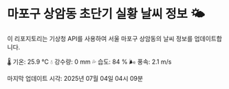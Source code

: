 
# 마포구 상암동 초단기 실황 날씨 정보 🌤️

이 리포지토리는 기상청 API를 사용하여 서울 마포구 상암동의 날씨 정보를 업데이트합니다. 

🌡️ 기온: 25.9 ℃
💧 강수량: 0 mm
💦 습도: 84 %
🌬️ 풍속: 2.1 m/s

마지막 업데이트 시각: 2025년 07월 04일 04시 09분    
